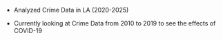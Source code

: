 - Analyzed Crime Data in LA (2020-2025)

- Currently looking at Crime Data from 2010 to 2019 to see the effects of COVID-19
